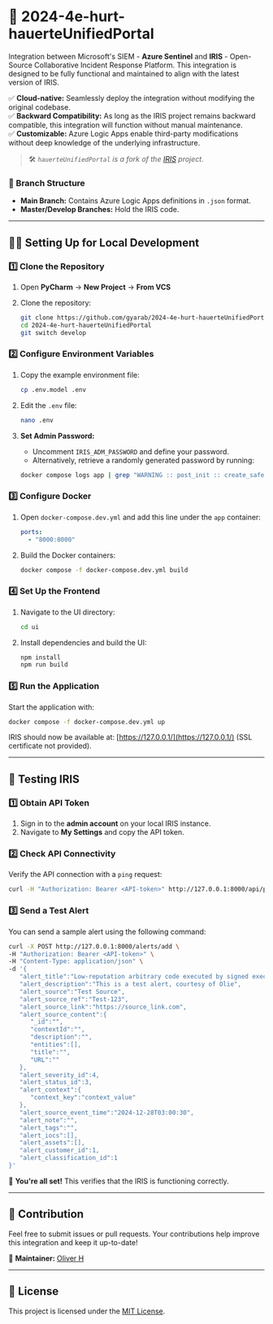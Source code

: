 # 🚀 2024-4e-hurt-hauerteUnifiedPortal

Integration between Microsoft's SIEM - **Azure Sentinel** and **IRIS** - Open-Source Collaborative Incident Response Platform. This integration is designed to be fully functional and maintained to align with the latest version of IRIS.

✅ **Cloud-native:** Seamlessly deploy the integration without modifying the original codebase.  
✅ **Backward Compatibility:** As long as the IRIS project remains backward compatible, this integration will function without manual maintenance.  
✅ **Customizable:** Azure Logic Apps enable third-party modifications without deep knowledge of the underlying infrastructure.  

> 🛠️ *`hauerteUnifiedPortal` is a fork of the [IRIS](https://github.com/dfir-iris/iris-web) project.*

### 📁 Branch Structure

- **Main Branch:** Contains Azure Logic Apps definitions in `.json` format.  
- **Master/Develop Branches:** Hold the IRIS code.

---

## 🧑‍💻 Setting Up for Local Development

### 1️⃣ Clone the Repository

1. Open **PyCharm** → **New Project** → **From VCS**  
2. Clone the repository:

    ```sh
    git clone https://github.com/gyarab/2024-4e-hurt-hauerteUnifiedPortal.git
    cd 2024-4e-hurt-hauerteUnifiedPortal
    git switch develop
    ```

### 2️⃣ Configure Environment Variables

1. Copy the example environment file:

    ```sh
    cp .env.model .env
    ```

2. Edit the `.env` file:

    ```sh
    nano .env
    ```

3. **Set Admin Password:**

   - Uncomment `IRIS_ADM_PASSWORD` and define your password.
   - Alternatively, retrieve a randomly generated password by running:

    ```sh
    docker compose logs app | grep "WARNING :: post_init :: create_safe_admin"
    ```

### 3️⃣ Configure Docker

1. Open `docker-compose.dev.yml` and add this line under the `app` container:

    ```yaml
    ports:
      - "8000:8000"
    ```

2. Build the Docker containers:

    ```sh
    docker compose -f docker-compose.dev.yml build
    ```

### 4️⃣ Set Up the Frontend

1. Navigate to the UI directory:

    ```sh
    cd ui
    ```

2. Install dependencies and build the UI:

    ```sh
    npm install
    npm run build
    ```

### 5️⃣ Run the Application

Start the application with:

```sh
docker compose -f docker-compose.dev.yml up
```

IRIS should now be available at: [https://127.0.0.1/](https://127.0.0.1/) (SSL certificate not provided).

---

## 🔗 Testing IRIS

### 1️⃣ Obtain API Token

1. Sign in to the **admin account** on your local IRIS instance.
2. Navigate to **My Settings** and copy the API token.

### 2️⃣ Check API Connectivity

Verify the API connection with a `ping` request:

```sh
curl -H "Authorization: Bearer <API-token>" http://127.0.0.1:8000/api/ping
```

### 3️⃣ Send a Test Alert

You can send a sample alert using the following command:

```sh
curl -X POST http://127.0.0.1:8000/alerts/add \
-H "Authorization: Bearer <API-token>" \
-H "Content-Type: application/json" \
-d '{
   "alert_title":"Low-reputation arbitrary code executed by signed executable",
   "alert_description":"This is a test alert, courtesy of Olie",
   "alert_source":"Test Source",
   "alert_source_ref":"Test-123",
   "alert_source_link":"https://source_link.com",
   "alert_source_content":{
      "_id":"",
      "contextId":"",
      "description":"",
      "entities":[],
      "title":"",
      "URL":""
   },
   "alert_severity_id":4,
   "alert_status_id":3,
   "alert_context":{
      "context_key":"context_value"
   },
   "alert_source_event_time":"2024-12-28T03:00:30",
   "alert_note":"",
   "alert_tags":"",
   "alert_iocs":[],
   "alert_assets":[],
   "alert_customer_id":1,
   "alert_classification_id":1
}'
```

🎉 **You're all set!** This verifies that the IRIS is functioning correctly.

---

## 📌 Contribution

Feel free to submit issues or pull requests. Your contributions help improve this integration and keep it up-to-date!

👤 **Maintainer:** [Oliver H](https://github.com/gyarab)

---

## 📜 License

This project is licensed under the [MIT License](LICENSE).

